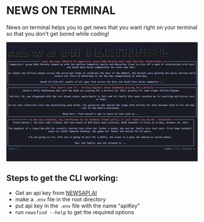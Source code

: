 # NEWS ON TERMINAL

News on terminal helps you to get news that you want right on your terminal so that you don't get bored while coding!

![Example](/images/examples.png)

## Steps to get the CLI working: 

* Get an api key from [NEWSAPI.AI](https://www.newsapi.ai/)
* make a `.env` file in the root directory
* put api key in the `.env` file with the name "apiKey"
* run `newsfind --help` to get the required options
